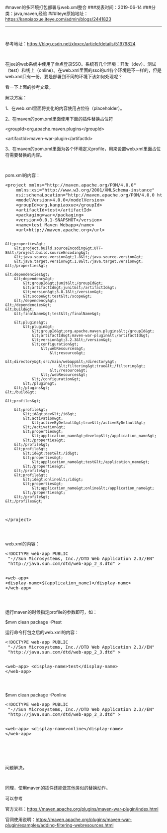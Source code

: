 #maven的多环境打包部署与web.xml整合
###发表时间：2019-06-14
###分类：java,maven,经验
###iteye原始地址：<a href="https://kanpiaoxue.iteye.com/admin/blogs/2441823" target="_blank">https://kanpiaoxue.iteye.com/admin/blogs/2441823</a>

---

<div class="iteye-blog-content-contain" style="font-size: 14px;"> 
 <p>&nbsp;</p> 
 <p>参考地址：<a href="https://blog.csdn.net/xlxxcc/article/details/51979824">https://blog.csdn.net/xlxxcc/article/details/51979824</a></p> 
 <p>&nbsp;</p> 
 <p>在jee的web系统中使用了单点登录SSO。系统有几个环境：开发（dev）、测试（test）和线上（online）。在web.xml里面的sso的url各个环境是不一样的，但是web.xml只有一份，要是部署到不同的环境下该如何处理呢？</p> 
 <p>看一下上面的参考文章。</p> 
 <p>解决方案：</p> 
 <p>1、在web.xml里面将变化的内容使用占位符（placeholder）。</p> 
 <p>2、在maven的pom.xml里面使用下面的插件替换占位符</p> 
 <p>&lt;groupId&gt;org.apache.maven.plugins&lt;/groupId&gt;</p> 
 <p>&lt;artifactId&gt;maven-war-plugin&lt;/artifactId&gt;</p> 
 <p>3、在maven的pom.xml里面为各个环境定义profile，用来设置web.xml里面占位符需要替换的内容。</p> 
 <p>&nbsp;</p> 
 <p>pom.xml的内容：</p> 
 <pre name="code" class="xml">&lt;project xmlns="http://maven.apache.org/POM/4.0.0"
	xmlns:xsi="http://www.w3.org/2001/XMLSchema-instance"
	xsi:schemaLocation="http://maven.apache.org/POM/4.0.0 http://maven.apache.org/maven-v4_0_0.xsd"&gt;
	&lt;modelVersion&gt;4.0.0&lt;/modelVersion&gt;
	&lt;groupId&gt;org.kanpiaoxue&lt;/groupId&gt;
	&lt;artifactId&gt;test&lt;/artifactId&gt;
	&lt;packaging&gt;war&lt;/packaging&gt;
	&lt;version&gt;0.0.1-SNAPSHOT&lt;/version&gt;
	&lt;name&gt;test Maven Webapp&lt;/name&gt;
	&lt;url&gt;http://maven.apache.org&lt;/url&gt;



	&lt;properties&gt;
		&lt;project.build.sourceEncoding&gt;UTF-8&lt;/project.build.sourceEncoding&gt;
		&lt;java.source.version&gt;1.8&lt;/java.source.version&gt;
		&lt;java.target.version&gt;1.8&lt;/java.target.version&gt;
	&lt;/properties&gt;

	&lt;dependencies&gt;
		&lt;dependency&gt;
			&lt;groupId&gt;junit&lt;/groupId&gt;
			&lt;artifactId&gt;junit&lt;/artifactId&gt;
			&lt;version&gt;3.8.1&lt;/version&gt;
			&lt;scope&gt;test&lt;/scope&gt;
		&lt;/dependency&gt;
	&lt;/dependencies&gt;
	&lt;build&gt;
		&lt;finalName&gt;test&lt;/finalName&gt;

		&lt;plugins&gt;
			&lt;plugin&gt;
				&lt;groupId&gt;org.apache.maven.plugins&lt;/groupId&gt;
				&lt;artifactId&gt;maven-war-plugin&lt;/artifactId&gt;
				&lt;version&gt;3.2.3&lt;/version&gt;
				&lt;configuration&gt;
					&lt;webResources&gt;
						&lt;resource&gt;
							&lt;directory&gt;src/main/webapp&lt;/directory&gt;
							&lt;filtering&gt;true&lt;/filtering&gt;
						&lt;/resource&gt;
					&lt;/webResources&gt;
				&lt;/configuration&gt;
			&lt;/plugin&gt;
		&lt;/plugins&gt;
	&lt;/build&gt;

	&lt;profiles&gt;

		&lt;profile&gt;
			&lt;id&gt;dev&lt;/id&gt;
			&lt;activation&gt;
				&lt;activeByDefault&gt;true&lt;/activeByDefault&gt;
			&lt;/activation&gt;
			&lt;properties&gt;
				&lt;application_name&gt;develop&lt;/application_name&gt;
			&lt;/properties&gt;
		&lt;/profile&gt;
		&lt;profile&gt;
			&lt;id&gt;test&lt;/id&gt;
			&lt;properties&gt;
				&lt;application_name&gt;test&lt;/application_name&gt;
			&lt;/properties&gt;
		&lt;/profile&gt;
		&lt;profile&gt;
			&lt;id&gt;online&lt;/id&gt;
			&lt;properties&gt;
				&lt;application_name&gt;online&lt;/application_name&gt;
			&lt;/properties&gt;
		&lt;/profile&gt;
	&lt;/profiles&gt;

&lt;/project&gt;
</pre> 
 <p>&nbsp;</p> 
 <p>web.xml的内容：</p> 
 <pre name="code" class="xml">&lt;!DOCTYPE web-app PUBLIC
 "-//Sun Microsystems, Inc.//DTD Web Application 2.3//EN"
 "http://java.sun.com/dtd/web-app_2_3.dtd" &gt;

&lt;web-app&gt;
  &lt;display-name&gt;${application_name}&lt;/display-name&gt;
&lt;/web-app&gt;</pre> 
 <p>&nbsp;</p> 
 <p>运行maven的时候指定profile的参数即可，如：</p> 
 <p>$mvn clean package -Ptest&nbsp;</p> 
 <p>运行命令打包之后的web.xml的内容：</p> 
 <pre name="code" class="java">&lt;!DOCTYPE web-app PUBLIC
 "-//Sun Microsystems, Inc.//DTD Web Application 2.3//EN"
 "http://java.sun.com/dtd/web-app_2_3.dtd" &gt;

&lt;web-app&gt;
  &lt;display-name&gt;test&lt;/display-name&gt;
&lt;/web-app&gt;</pre> 
 <p>&nbsp;</p> 
 <p>$mvn clean package -Ponline</p> 
 <pre name="code" class="xml">&lt;!DOCTYPE web-app PUBLIC
 "-//Sun Microsystems, Inc.//DTD Web Application 2.3//EN"
 "http://java.sun.com/dtd/web-app_2_3.dtd" &gt;

&lt;web-app&gt;
  &lt;display-name&gt;online&lt;/display-name&gt;
&lt;/web-app&gt;</pre> 
 <p>&nbsp;</p> 
 <p>&nbsp;</p> 
 <p>问题解决。</p> 
 <p>&nbsp;</p> 
 <p>同理，使用maven的插件还能做其他类似的替换动作。</p> 
 <p>可以参考</p> 
 <p>官方文档：<a href="https://maven.apache.org/plugins/maven-war-plugin/index.html">https://maven.apache.org/plugins/maven-war-plugin/index.html</a></p> 
 <p>官网使用说明：<a href="https://maven.apache.org/plugins/maven-war-plugin/examples/adding-filtering-webresources.html">https://maven.apache.org/plugins/maven-war-plugin/examples/adding-filtering-webresources.html</a></p> 
 <p>&nbsp;</p> 
 <p>&nbsp;</p> 
 <p>&nbsp;</p> 
 <p>&nbsp;</p> 
 <p>&nbsp;</p> 
 <p>&nbsp;</p> 
 <p>&nbsp;</p> 
 <p>&nbsp;</p> 
 <p>&nbsp;</p> 
</div>
